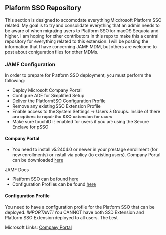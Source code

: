 ## Plaform SSO Repository ##

This section is designed to accomodate everything Micdrosoft Platform SSO related.  My goal is to try and consolidate everything that an admin needs to be aware of when migrating users to Platform SSO for macOS Sequoia and higher.  I am hoping for other contributors in this repo to make this a central repository for everything related to this extension.  I will be posting the information that I have concerning JAMF MDM, but others are welcome to post about coniguration files for other MDMs.

### JAMF Configuration ###

In order to prepare for Platform SSO deployment, you must perform the following:

* Deploy Microsoft Company Portal
* Configure ADE for Simplified Setup
* Deliver the PlatformSSO Configuration Profile
* Remove any existing SSO Extension Profile
* Enable access to the System Settings -> Users & Groups.  Inside of there are options to repair the SSO extension for users
* Make sure touchID is enabled for users if you are using the Secure Enclave for pSSO

#### Company Portal ####

* You need to install v5.2404.0 or newer in your prestage enrollment (for new enrollments) or install via policy (to existing users).  Company Portal can be downloaded [here](https://go.microsoft.com/fwlink/?linkid=853070)

JAMF Docs
* Platform SSO can be found [here](https://learn.jamf.com/en-US/bundle/technical-articles/page/Platform_SSO_for_Microsoft_Entra_ID.html)
* Configuration Profiles can be found [here](https://learn.jamf.com/en-US/bundle/technical-articles/page/Platform_SSO_for_Microsoft_Entra_ID.html#ariaid-title9)

#### Configuration Profile ####

You need to have a configuration profile for the Platform SSO that can be deployed.  *IMPORTANT!*  You CANNOT have both SSO Extension and Platform SSO Extension deployed to all users.  The best

Microsoft Links:
[Company Portal](https://learn.microsoft.com/en-us/intune/intune-service/apps/apps-company-portal-macos)